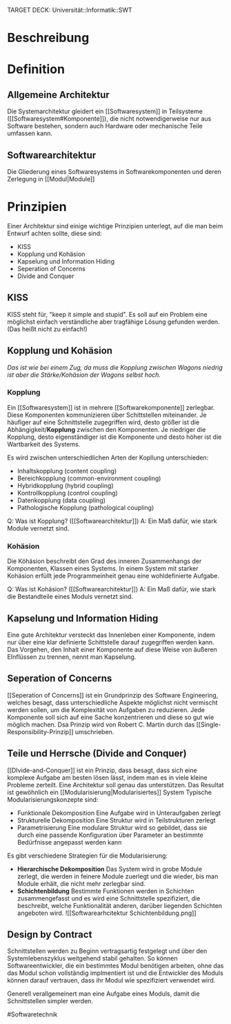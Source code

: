 TARGET DECK: Universität::Informatik::SWT

# Beschreibung

# Definition
## Allgemeine Architektur
Die Systemarchitektur gleidert ein [[Softwaresystem]] in Teilsysteme ([[Softwaresystem#Komponente]]), die nicht notwendigerweise nur aus Software bestehen, sondern auch Hardware oder mechanische Teile umfassen kann. 

## Softwarearchitektur
Die Gliederung eines Softwaresystems in Softwarekomponenten und deren Zerlegung in [[Modul|Module]]

# Prinzipien
Einer Architektur sind einige wichtige Prinzipien unterlegt, auf die man beim Entwurf achten sollte, diese sind:
- KISS
- Kopplung und Kohäsion
- Kapselung und Information Hiding
- Seperation of Concerns
- Divide and Conquer



## KISS
KISS steht für, "keep it simple and stupid". Es soll auf ein Problem eine möglichst einfach verständliche aber tragfähige Lösung gefunden werden. (Das heißt nicht zu einfach!)

## Kopplung und Kohäsion
*Das ist wie bei einem Zug, da muss die Kopplung zwischen Wagons niedrig ist aber die Stärke/Kohäsion der Wagons selbst hoch.*

### Kopplung
Ein [[Softwaresystem]] ist in mehrere [[Softwarekomponente]] zerlegbar. Diese Komponenten kommunizieren über Schittstellen miteinander. Je häufiger auf eine Schnittstelle zugegriffen wird, desto größer ist die Abhängigkeit/**Kopplung** zwischen den Komponenten.
Je niedriger die Kopplung, desto eigenständiger ist die Komponente und desto höher ist die Wartbarkeit des Systems.

Es wird zwischen unterschiedlichen Arten der Kopllung unterschieden:
- Inhaltskopplung (content coupling)
- Bereichkopplung (common-environment coupling)
- Hybridkopplung (hybrid coupling)
- Kontrollkopplung (control coupling)
- Datenkopplung (data coupling)
- Pathologische Kopplung (pathological coupling)

Q: Was ist Kopplung? ([[Softwarearchitektur]])
A: Ein Maß dafür, wie stark Module vernetzt sind.
<!--ID: 1645260973933-->


### Kohäsion
Die Köhäsion beschreibt den Grad des inneren Zusammenhangs der Komponenten, Klassen eines Systems. In einem System mit starker Kohäsion erfüllt jede Programmeinheit genau eine wohldefinierte Aufgabe.

Q: Was ist Kohäsion? ([[Softwarearchitektur]])
A: Ein Maß dafür, wie stark die Bestandteile eines Moduls vernetzt sind.
<!--ID: 1645260974065-->


## Kapselung und Information Hiding
Eine gute Architektur versteckt das Innenleben einer Komponente, indem nur über eine klar definierte Schittstelle darauf zugegriffen werden kann. Das Vorgehen, den Inhalt einer Komponente auf diese Weise von äußeren EInflüssen zu trennen, nennt man Kapselung.

## Seperation of Concerns
[[Seperation of Concerns]] ist ein Grundprinzip des Software Engineering, welches besagt, dass unterschiedliche Aspekte möglichst nicht vermischt werden sollen, um die Komplexität von Aufgaben zu reduzieren.
Jede Komponente soll sich auf eine Sache konzentrieren und diese so gut wie möglich machen.
Dsa Prinzip wird von Robert C. Martin durch das [[Single-Responsibility-Prinzip]] umschrieben.

## Teile und Herrsche (Divide and Conquer)
[[DIvide-and-Conquer]] ist ein Prinzip, dass besagt, dass sich eine komplexe Aufgabe am besten lösen lässt, indem man es in viele kleine Probleme zerteilt. Eine Architektur soll genau das unterstützen. Das Resultat ist gewöhnlich ein [[Modularisierung|Modularisiertes]] System
Typische Modularisierungskonzepte sind:
- Funktionale Dekomposition
Eine Aufgabe wird in Unteraufgaben zerlegt
- Strukturelle Dekomposition
Eine Struktur wird in Teilstrukturen zerlegt
- Parametrisierung
Eine modulare Struktur wird so gebildet, dass sie durch eine passende Konfiguration über Parameter an bestimmte Bedürfnisse angepasst werden kann

Es gibt verschiedene Strategien für die Modularisierung:
- **Hierarchische Dekomposition**
Das System wird in grobe Module zerlegt, die werden in feinere Module zuerlegt und die wieder, bis man Module erhält, die nicht mehr zerlegbar sind.
- **Schichtenbildung**
Bestimmte Funktionen werden in Schichten zusammengefasst und es wird eine Schnittstelle spezifiziert, die beschreibt, welche Funktionalität anderen, darüber liegenden Schichten angeboten wird. 
![[Softwarearhcitektur Schichtenbildung.png]]

## Design by Contract
Schnittstellen werden zu Beginn vertragsartig festgelegt und über den Systemlebenszyklus weitgehend stabil gehalten.
So können Softwareentwickler, die ein bestimmtes Modul benötigen arbeiten, ohne das das Modul schon vollständig implmentiert ist und die Entwickler des Moduls können darauf vertrauen, dass ihr Modul wie spezifiziert verwendet wird.

Generell verallgemeinert man eine Aufgabe eines Moduls, damit die Schnittstellen simpler werden.


#Softwaretechnik 